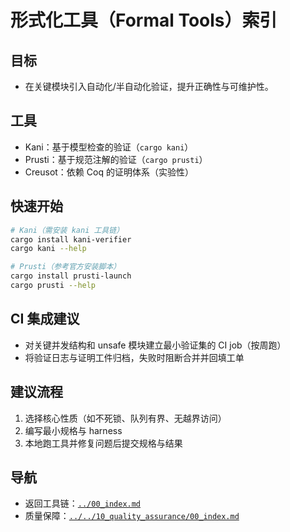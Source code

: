 # 形式化工具（Formal Tools）索引

## 目标

- 在关键模块引入自动化/半自动化验证，提升正确性与可维护性。

## 工具

- Kani：基于模型检查的验证（`cargo kani`）
- Prusti：基于规范注解的验证（`cargo prusti`）
- Creusot：依赖 Coq 的证明体系（实验性）

## 快速开始

```bash
# Kani（需安装 kani 工具链）
cargo install kani-verifier
cargo kani --help

# Prusti（参考官方安装脚本）
cargo install prusti-launch
cargo prusti --help
```

## CI 集成建议

- 对关键并发结构和 unsafe 模块建立最小验证集的 CI job（按周跑）
- 将验证日志与证明工件归档，失败时阻断合并并回填工单

## 建议流程

1) 选择核心性质（如不死锁、队列有界、无越界访问）
2) 编写最小规格与 harness
3) 本地跑工具并修复问题后提交规格与结果

## 导航

- 返回工具链：[`../00_index.md`](../00_index.md)
- 质量保障：[`../../10_quality_assurance/00_index.md`](../../10_quality_assurance/00_index.md)
